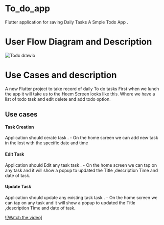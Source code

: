 # To_do_app

Flutter application for saving Daily Tasks A Smple Todo App .

# User Flow Diagram and Description

![Todo drawio](https://user-images.githubusercontent.com/70685682/185345881-7bd9dcaf-0eb3-4195-9cbf-58c180077593.png)

# Use Cases and description
A new Flutter project to take record of daily To do tasks
First when we lunch the app it will take us to the Hoem Screen looks like this.
Where we have a list of todo task and edit delete and add todo option.

## Use cases

#### Task Creation  ####
Application should cerate task . - On the home screen we can add new task in the lost with the specific date and time

#### Edit Task  ####
Application should Edit any task task . - On the home screen we can tap on any task and it will show a popup to updated the Title ,description Time and date of task.

#### Update Task  ####
Application should update any existing task task . - On the home screen we can tap on any task and it will show a popup to updated the Title ,description Time and date of task.



[![Watch the video]](https://youtu.be/chxdTtQ9BGA)
